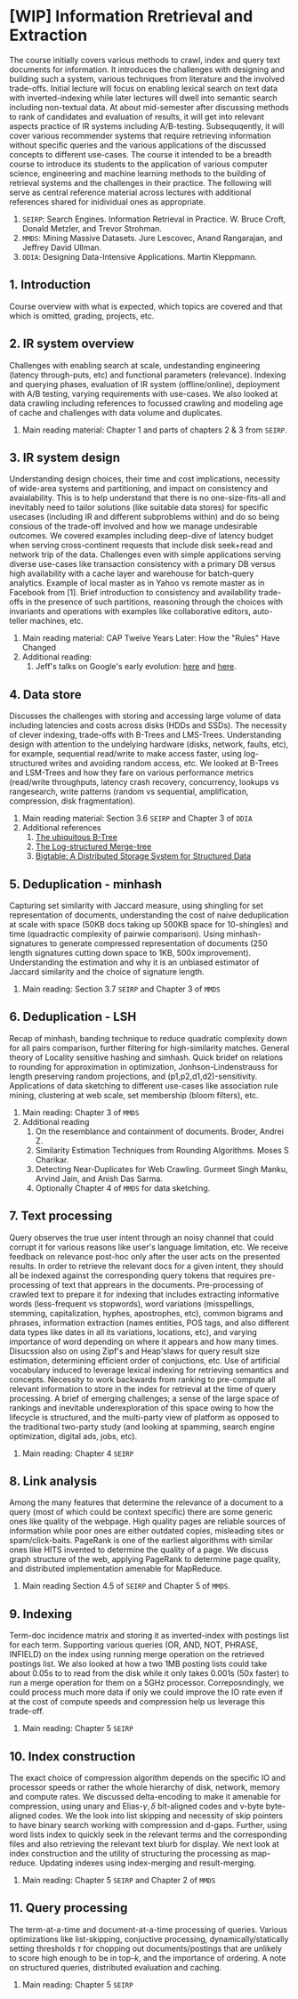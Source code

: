# [WIP] Information Rretrieval and Extraction

The course initially covers various methods to crawl, index and query text documents for information. 
It introduces the challenges with designing and building such a system, various techniques from literature and the involved trade-offs.
Initial lecture will focus on enabling lexical search on text data with inverted-indexing while later lectures will dwell into semantic search including non-textual data.
At about mid-semester after discussing methods to rank of candidates and evaluation of results, it will get into relevant aspects practice of IR systems including A/B-testing.
Subsequqently, it will cover various recommender systems that require retrieving information without specific queries and the various applications of the discussed concepts to different use-cases.
The course it intended to be a breadth course to introduce its students to the application of various computer science, engineering and machine learning methods to the building of retrieval systems and the challenges in their practice.
The following will serve as central reference material across lectures with additional references shared for inidividual ones as appropriate.
1. `SEIRP`: Search Engines. Information Retrieval in Practice. W. Bruce Croft, Donald Metzler, and Trevor Strohman.
2. `MMDS`: Mining Massive Datasets. Jure Lescovec, Anand Rangarajan, and Jeffrey David Ullman.
3. `DDIA`: Designing Data-Intensive Applications. Martin Kleppmann.


## 1. Introduction
Course overview with what is expected, which topics are covered and that which is omitted, grading, projects, etc.
## 2. IR system overview
Challenges with enabling search at scale, undestanding engineering (latency through-puts, etc) and functional parameters (relevance). 
Indexing and querying phases, evaluation of IR system (offline/online), deployment with A/B testing, varying requirements with use-cases. 
We also looked at data crawling including references to focussed crawling and modeling age of cache and challenges with data volume and duplicates.
1. Main reading material: Chapter 1 and parts of chapters 2 & 3 from `SEIRP`.
## 3. IR system design
Understanding design choices, their time and cost implications, necessity of wide-area systems and partitioning, and impact on consistency and avaialability. This is to help understand that there is no one-size-fits-all and inevitably need to tailor solutions (like suitable data stores) for specific usecases (including IR and different subproblems within) and do so being consious of the trade-off involved and how we manage undesirable outcomes. We covered examples including deep-dive of latency budget when serving cross-continent requests that include disk seek+read and network trip of the data. Challenges even with simple applications serving diverse use-cases like transaction consistency with a primary DB versus high availability with a cache layer and warehouse for batch-query analytics. Example of local master as in Yahoo vs remote master as in Facebook from [1]. Brief introduction to consistency and availability trade-offs in the presence of such partitions, reasoning through the choices with invariants and operations with examples like collaborative editors, auto-teller machines, etc.
1. Main reading material: CAP Twelve Years Later: How the "Rules" Have Changed
1. Additional reading:
   1. Jeff's talks on Google's early evolution: [here](https://static.googleusercontent.com/media/research.google.com/en//people/jeff/stanford-295-talk.pdf) and [here](https://static.googleusercontent.com/media/research.google.com/en//people/jeff/Stanford-DL-Nov-2010.pdf).
## 4. Data store
Discusses the challenges with storing and accessing large volume of data including latencies and costs across disks (HDDs and SSDs). The necessity of clever indexing, trade-offs with B-Trees and LMS-Trees. Understanding design with attention to the undelying hardware (disks, network, faults, etc), for example, sequential read/write to make access faster, using log-structured writes and avoiding random access, etc. We looked at B-Trees and LSM-Trees and how they fare on various performance metrics (read/write throughputs, latency crash recovery, concurrency, lookups vs rangesearch, write patterns (random vs sequential, amplification, compression, disk fragmentation).
1. Main reading material: Section 3.6 `SEIRP` and Chapter 3 of `DDIA`
1. Additional references
   1. [The ubiquitous B-Tree](https://carlosproal.com/ir/papers/p121-comer.pdf)
   1. [The Log-structured Merge-tree](https://www.cs.umb.edu/~poneil/lsmtree.pdf)
   1. [Bigtable: A Distributed Storage System for Structured Data](https://static.googleusercontent.com/media/research.google.com/en//archive/bigtable-osdi06.pdf)
## 5. Deduplication - minhash
Capturing set similarity with Jaccard measure, using shingling for set representation of documents, understanding the cost of naive deduplication at scale with space (50KB docs taking up 500KB space for 10-shingles) and time (quadractic complexity of pairwie comparison). Using minhash-signatures to generate compressed representation of documents (250 length signatures cutting down space to 1KB, 500x improvement). Understanding the estimation and why it is an unbiased estimator of Jaccard similarity and the choice of signature length.
1. Main reading: Section 3.7 `SEIRP` and Chapter 3 of `MMDS`
## 6. Deduplication - LSH
Recap of minhash, banding technique to reduce quadratic complexity down for all pairs comparison, further filtering for high-similarity matches. General theory of Locality sensitive hashing and simhash. Quick bridef on relations to rounding for approximation in optimization, Jonhson-Lindenstrauss for length preserving random projections, and (p1,p2,d1,d2)-sensitivity. Applications of data sketching to different use-cases like association rule mining, clustering at web scale, set membership (bloom filters), etc.
1. Main reading: Chapter 3 of `MMDS`
2. Additional reading
   1. On the resemblance and containment of documents. Broder, Andrei Z.
   1. Similarity Estimation Techniques from Rounding Algorithms. Moses S Charikar.
   2. Detecting Near-Duplicates for Web Crawling. Gurmeet Singh Manku, Arvind Jain, and Anish Das Sarma.
   3. Optionally Chapter 4 of `MMDS` for data sketching.
## 7. Text processing
Query observes the true user intent through an noisy channel that could corrupt it for various reasons like user's language limitation, etc. We receive feedback on relevance post-hoc only after the user acts on the presented results. In order to retrieve the relevant docs for a given intent, they should all be indexed against the corresponding query tokens that requires pre-processing of text that apprears in the documents. Pre-processing of crawled text to prepare it for indexing that includes extracting informative words (less-frequent vs stopwords), word variations (misspellings, stemming, capitalization, hyphes, apostrophes, etc), common bigrams and phrases, information extraction (names entities, POS tags, and also different data types like dates in all its variations, locations, etc), and varying importance of word depending on where it appears and how many times. Disucssion also on using Zipf's and Heap'slaws for query result size estimation, determining efficient order of conjuctions, etc. Use of artificial vocabulary induced to leverage lexical indexing for retrieving semantics and concepts. Necessity to work backwards from ranking to pre-compute all relevant information to store in the index for retrieval at the time of query processing. A brief of emerging challenges; a sense of the large space of rankings and inevitable underexploration of this space owing to how the lifecycle is structured, and the multi-party view of platform as opposed to the traditional two-party study (and looking at spamming, search engine optimization, digital ads, jobs, etc).
1. Main reading: Chapter 4 `SEIRP`
## 8. Link analysis
Among the many features that determine the relevance of a document to a query (most of which could be context specific) there are some generic ones like quality of the webpage. High quality pages are reliable sources of information while poor ones are either outdated copies, misleading sites or spam/click-baits. PageRank is one of the earliest algorithms with similar ones like HITS invented to determine the quality of a page. We discuss graph structure of the web, applying PageRank to determine page quality, and distributed implementation amenable for MapReduce.
1. Main reading Section 4.5 of `SEIRP` and Chapter 5 of `MMDS`.
## 9. Indexing
Term-doc incidence matrix and storing it as inverted-index with postings list for each term. Supporting various queries (OR, AND, NOT, PHRASE, INFIELD) on the index using running merge operation on the retrieved postings list. We also looked at how a two 1MB posting lists could take about 0.05s to to read from the disk while it only takes 0.001s (50x faster) to run a merge operation for them on a 5GHz processor. Correposndingly, we could process much more data if only we could improve the IO rate even if at the cost of compute speeds and compression help us leverage this trade-off.
1. Main reading: Chapter 5 `SEIRP`
## 10. Index construction
The exact choice of compression algorithm depends on the specific IO and processor speeds or rather the whole hierarchy of disk, network, memory and compute rates. We discussed delta-encoding to make it amenable for compression, using unary and Elias-$`\gamma,\delta`$ bit-aligned codes and v-byte byte-aligned codes. We the look into list skipping and necessity of skip pointers to have binary search working with compression and d-gaps. Further, using word lists index to quickly seek in the relevant terms and the corresponding files and also retrieving the relevant text blurb for display. We next look at index construction and the utility of structuring the processing as map-reduce. Updating indexes using index-merging and result-merging. 
1. Main reading: Chapter 5 `SEIRP` and Chapter 2 of `MMDS`
## 11. Query processing
The term-at-a-time and document-at-a-time processing of queries. Various optimizations like list-skipping, conjuctive processing, dynamically/statically setting thresholds $`\tau`$ for chopping out documents/postings that are unlikely to score high enough to be in top-$`k`$, and the importance of ordering. A note on structured queries, distributed evaluation and caching.
1. Main reading: Chapter 5 `SEIRP`
